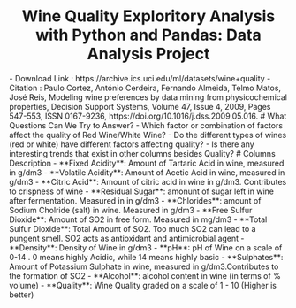 <h1 align="center">Wine Quality Exploritory Analysis with Python and Pandas: Data Analysis Project </h1>
- Download Link : https://archive.ics.uci.edu/ml/datasets/wine+quality
- Citation : Paulo Cortez, António Cerdeira, Fernando Almeida, Telmo Matos, José Reis, Modeling wine preferences by data mining from physicochemical properties, Decision Support Systems, Volume 47, Issue 4, 2009, Pages 547-553, ISSN 0167-9236, https://doi.org/10.1016/j.dss.2009.05.016.
 # What Questions Can We Try to Answer?
- Which factor or combination of factors affect the quality of Red Wine/White Wine?
- Do the different types of wines (red or white) have different factors affecting quality?
- Is there any interesting trends that exist in other columns besides Quality?
# Columns Description
- **Fixed Acidity**: Amount of Tartaric Acid in wine, measured in g/dm3
- **Volatile Acidity**: Amount of Acetic Acid in wine, measured in g/dm3
- **Citric Acid**: Amount of citric acid in wine in g/dm3. Contributes to crispness of wine
- **Residual Sugar**: amonunt of sugar left in wine after fermentation. Measured in in g/dm3
- **Chlorides**: amount of Sodium Cholride (salt) in wine. Measured in g/dm3
- **Free Sulfur Dioxide**: Amount of SO2 in free form. Measured in mg/dm3
- **Total Sulfur Dioxide**: Total Amount of SO2. Too much SO2 can lead to a pungent smell. SO2 acts as antioxidant and antimicrobial agent
- **Density**: Density of Wine in g/dm3
- **pH**: pH of Wine on a scale of 0-14 . 0 means highly Acidic, while 14 means highly basic
- **Sulphates**: Amount of Potassium Sulphate in wine, measured in g/dm3.Contributes to the formation of SO2
- **Alcohol**: alcohol content in wine (in terms of % volume)
- **Quality**: Wine Quality graded on a scale of 1 - 10 (Higher is better)

